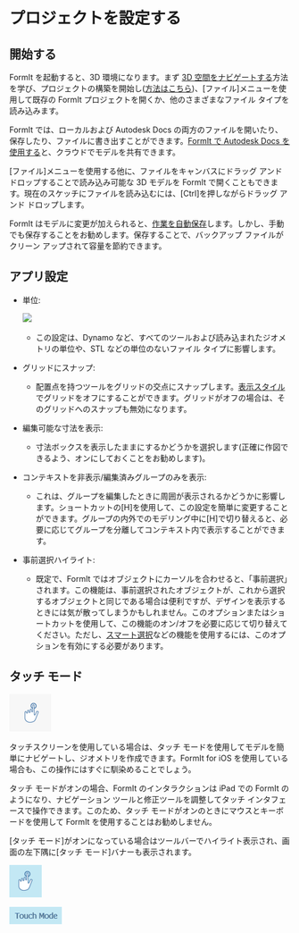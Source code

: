 # プロジェクトを設定する

## 開始する

FormIt を起動すると、3D 環境になります。まず [3D 空間をナビゲートする](navigating-the-scene.md)方法を学び、プロジェクトの構築を開始し([方法はこちら](../formit-primer/))、[ファイル]メニューを使用して既存の FormIt プロジェクトを開くか、他のさまざまなファイル タイプを読み込みます。

FormIt では、ローカルおよび Autodesk Docs の両方のファイルを開いたり、保存したり、ファイルに書き出すことができます。[FormIt で Autodesk Docs を使用する](https://formit.autodesk.com/page/formit-autodesk-docs/)と、クラウドでモデルを共有できます。

[ファイル]メニューを使用する他に、ファイルをキャンバスにドラッグ アンド ドロップすることで読み込み可能な 3D モデルを FormIt で開くこともできます。現在のスケッチにファイルを読み込むには、[Ctrl]を押しながらドラッグ アンド ドロップします。

FormIt はモデルに変更が加えられると、[作業を自動保存](../tool-library/autosave.md)します。しかし、手動でも保存することをお勧めします。保存することで、バックアップ ファイルがクリーン アップされて容量を節約できます。

## アプリ設定

* 単位:

   ![](../.gitbook/assets/formit\_units.png)

   * この設定は、Dynamo など、すべてのツールおよび読み込まれたジオメトリの単位や、STL などの単位のないファイル タイプに影響します。
* グリッドにスナップ:
   * 配置点を持つツールをグリッドの交点にスナップします。[表示スタイル](../formit-primer/part-i/visual-settings.md)でグリッドをオフにすることができます。グリッドがオフの場合は、そのグリッドへのスナップも無効になります。
* 編集可能な寸法を表示:
   * 寸法ボックスを表示したままにするかどうかを選択します(正確に作図できるよう、オンにしておくことをお勧めします)。
* コンテキストを非表示/編集済みグループのみを表示:
   * これは、グループを編集したときに周囲が表示されるかどうかに影響します。ショートカットの[H]を使用して、この設定を簡単に変更することができます。グループの内外でのモデリング中に[H]で切り替えると、必要に応じてグループを分離してコンテキスト内で表示することができます。
* 事前選択ハイライト:
   * 既定で、FormIt ではオブジェクトにカーソルを合わせると、「事前選択」されます。この機能は、事前選択されたオブジェクトが、これから選択するオブジェクトと同じである場合は便利ですが、デザインを表示するときには気が散ってしまうかもしれません。このオプションまたはショートカットを使用して、この機能のオン/オフを必要に応じて切り替えてください。ただし、[スマート選択](https://www.youtube.com/watch?v=akLeB1FADt4)などの機能を使用するには、このオプションを有効にする必要があります。&#x20;

## タッチ モード

![](../.gitbook/assets/20190619-touch-mode-off.png)

タッチスクリーンを使用している場合は、タッチ モードを使用してモデルを簡単にナビゲートし、ジオメトリを作成できます。FormIt for iOS を使用している場合も、この操作にはすぐに馴染めることでしょう。

タッチ モードがオンの場合、FormIt のインタラクションは iPad での FormIt のようになり、ナビゲーション ツールと修正ツールを調整してタッチ インタフェースで操作できます。このため、タッチ モードがオンのときにマウスとキーボードを使用して FormIt を使用することはお勧めしません。

[タッチ モード]がオンになっている場合はツールバーでハイライト表示され、画面の左下隅に[タッチ モード]バナーも表示されます。

![](../.gitbook/assets/20190619-touch-mode-on.png)

![](../.gitbook/assets/20190618-touch-mode-banner.png)
